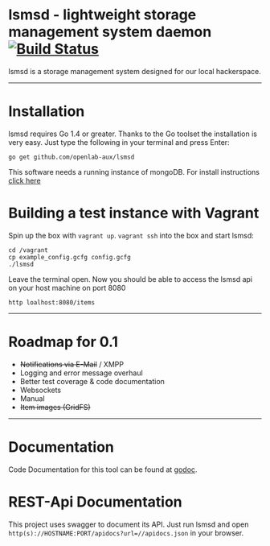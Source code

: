 lsmsd - lightweight storage management system daemon [![Build Status](https://travis-ci.org/openlab-aux/lsmsd.svg?branch=master)](https://travis-ci.org/openlab-aux/lsmsd)
===========
lsmsd is a storage management system designed for our local hackerspace.
___
# Installation
lsmsd requires Go 1.4 or greater. Thanks to the Go toolset the installation is very easy. Just type the following in your terminal and press Enter:

    go get github.com/openlab-aux/lsmsd

This software needs a running instance of mongoDB. For install instructions [click here](http://docs.mongodb.org/manual/installation/)

# Building a test instance with Vagrant

Spin up the box with `vagrant up`. `vagrant ssh` into the box and start lsmsd:

    cd /vagrant
    cp example_config.gcfg config.gcfg
    ./lsmsd

Leave the terminal open. Now you should be able to access the lsmsd api on your host machine on port 8080

    http loalhost:8080/items
___
# Roadmap for 0.1
  * ~~Notifications via E-Mail~~ / XMPP
  * Logging and error message overhaul
  * Better test coverage & code documentation
  * Websockets
  * Manual
  * ~~Item images (GridFS)~~

___
# Documentation

Code Documentation for this tool can be found at [godoc](http://godoc.org/github.com/openlab-aux/lsmsd).

# REST-Api Documentation

This project uses swagger to document its API. Just run lsmsd and open `http(s)://HOSTNAME:PORT/apidocs?url=//apidocs.json` in your browser.
